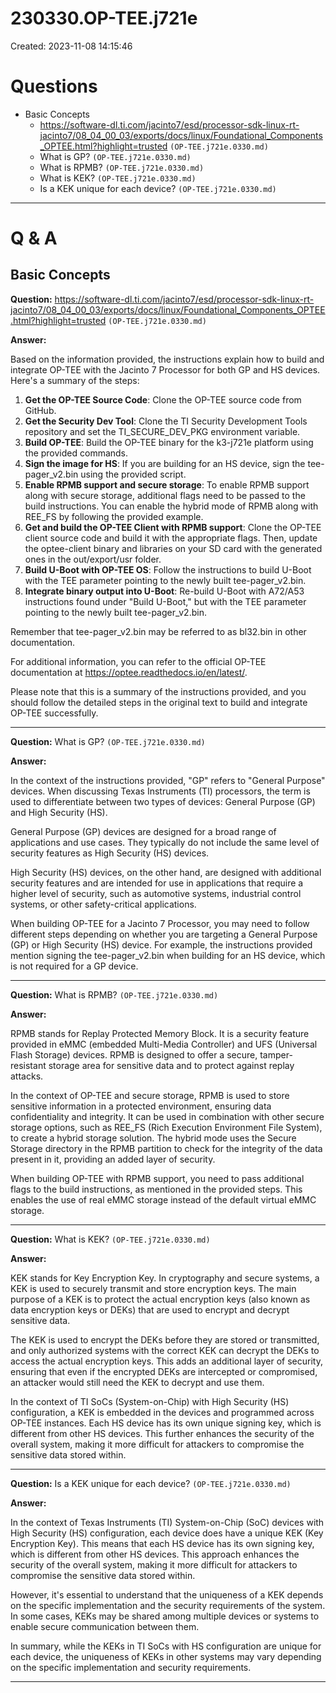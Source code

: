 # 230330.OP-TEE.j721e
Created: 2023-11-08 14:15:46
# Questions
* Basic Concepts
    * https://software-dl.ti.com/jacinto7/esd/processor-sdk-linux-rt-jacinto7/08_04_00_03/exports/docs/linux/Foundational_Components_OPTEE.html?highlight=trusted `(OP-TEE.j721e.0330.md)`
    * What is GP? `(OP-TEE.j721e.0330.md)`
    * What is RPMB? `(OP-TEE.j721e.0330.md)`
    * What is KEK? `(OP-TEE.j721e.0330.md)`
    * Is a KEK unique for each device? `(OP-TEE.j721e.0330.md)`

---

# Q & A
## Basic Concepts
**Question:** https://software-dl.ti.com/jacinto7/esd/processor-sdk-linux-rt-jacinto7/08_04_00_03/exports/docs/linux/Foundational_Components_OPTEE.html?highlight=trusted `(OP-TEE.j721e.0330.md)`

**Answer:**

Based on the information provided, the instructions explain how to build and integrate OP-TEE with the Jacinto 7 Processor for both GP and HS devices. Here's a summary of the steps:

1. **Get the OP-TEE Source Code**: Clone the OP-TEE source code from GitHub.
2. **Get the Security Dev Tool**: Clone the TI Security Development Tools repository and set the TI_SECURE_DEV_PKG environment variable.
3. **Build OP-TEE**: Build the OP-TEE binary for the k3-j721e platform using the provided commands.
4. **Sign the image for HS**: If you are building for an HS device, sign the tee-pager_v2.bin using the provided script.
5. **Enable RPMB support and secure storage**: To enable RPMB support along with secure storage, additional flags need to be passed to the build instructions. You can enable the hybrid mode of RPMB along with REE_FS by following the provided example.
6. **Get and build the OP-TEE Client with RPMB support**: Clone the OP-TEE client source code and build it with the appropriate flags. Then, update the optee-client binary and libraries on your SD card with the generated ones in the out/export/usr folder.
7. **Build U-Boot with OP-TEE OS**: Follow the instructions to build U-Boot with the TEE parameter pointing to the newly built tee-pager_v2.bin.
8. **Integrate binary output into U-Boot**: Re-build U-Boot with A72/A53 instructions found under "Build U-Boot," but with the TEE parameter pointing to the newly built tee-pager_v2.bin.

Remember that tee-pager_v2.bin may be referred to as bl32.bin in other documentation.

For additional information, you can refer to the official OP-TEE documentation at https://optee.readthedocs.io/en/latest/.

Please note that this is a summary of the instructions provided, and you should follow the detailed steps in the original text to build and integrate OP-TEE successfully.

---

**Question:** What is GP? `(OP-TEE.j721e.0330.md)`

**Answer:**

In the context of the instructions provided, "GP" refers to "General Purpose" devices. When discussing Texas Instruments (TI) processors, the term is used to differentiate between two types of devices: General Purpose (GP) and High Security (HS).

General Purpose (GP) devices are designed for a broad range of applications and use cases. They typically do not include the same level of security features as High Security (HS) devices.

High Security (HS) devices, on the other hand, are designed with additional security features and are intended for use in applications that require a higher level of security, such as automotive systems, industrial control systems, or other safety-critical applications.

When building OP-TEE for a Jacinto 7 Processor, you may need to follow different steps depending on whether you are targeting a General Purpose (GP) or High Security (HS) device. For example, the instructions provided mention signing the tee-pager_v2.bin when building for an HS device, which is not required for a GP device.

---

**Question:** What is RPMB? `(OP-TEE.j721e.0330.md)`

**Answer:**

RPMB stands for Replay Protected Memory Block. It is a security feature provided in eMMC (embedded Multi-Media Controller) and UFS (Universal Flash Storage) devices. RPMB is designed to offer a secure, tamper-resistant storage area for sensitive data and to protect against replay attacks.

In the context of OP-TEE and secure storage, RPMB is used to store sensitive information in a protected environment, ensuring data confidentiality and integrity. It can be used in combination with other secure storage options, such as REE_FS (Rich Execution Environment File System), to create a hybrid storage solution. The hybrid mode uses the Secure Storage directory in the RPMB partition to check for the integrity of the data present in it, providing an added layer of security.

When building OP-TEE with RPMB support, you need to pass additional flags to the build instructions, as mentioned in the provided steps. This enables the use of real eMMC storage instead of the default virtual eMMC storage.

---

**Question:** What is KEK? `(OP-TEE.j721e.0330.md)`

**Answer:**

KEK stands for Key Encryption Key. In cryptography and secure systems, a KEK is used to securely transmit and store encryption keys. The main purpose of a KEK is to protect the actual encryption keys (also known as data encryption keys or DEKs) that are used to encrypt and decrypt sensitive data.

The KEK is used to encrypt the DEKs before they are stored or transmitted, and only authorized systems with the correct KEK can decrypt the DEKs to access the actual encryption keys. This adds an additional layer of security, ensuring that even if the encrypted DEKs are intercepted or compromised, an attacker would still need the KEK to decrypt and use them.

In the context of TI SoCs (System-on-Chip) with High Security (HS) configuration, a KEK is embedded in the devices and programmed across OP-TEE instances. Each HS device has its own unique signing key, which is different from other HS devices. This further enhances the security of the overall system, making it more difficult for attackers to compromise the sensitive data stored within.

---

**Question:** Is a KEK unique for each device? `(OP-TEE.j721e.0330.md)`

**Answer:**

In the context of Texas Instruments (TI) System-on-Chip (SoC) devices with High Security (HS) configuration, each device does have a unique KEK (Key Encryption Key). This means that each HS device has its own signing key, which is different from other HS devices. This approach enhances the security of the overall system, making it more difficult for attackers to compromise the sensitive data stored within.

However, it's essential to understand that the uniqueness of a KEK depends on the specific implementation and the security requirements of the system. In some cases, KEKs may be shared among multiple devices or systems to enable secure communication between them.

In summary, while the KEKs in TI SoCs with HS configuration are unique for each device, the uniqueness of KEKs in other systems may vary depending on the specific implementation and security requirements.

---

